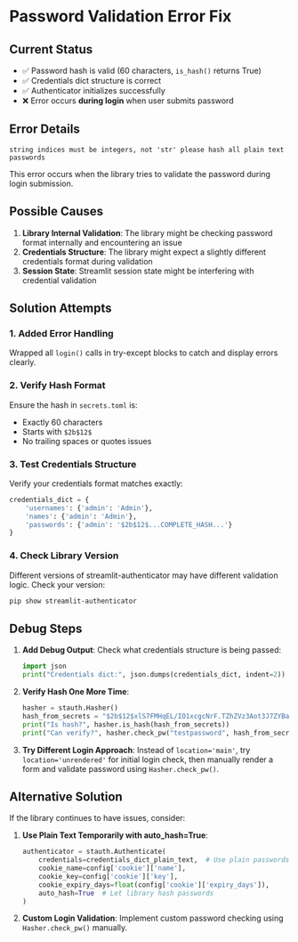 # Password Validation Error Fix

## Current Status

- ✅ Password hash is valid (60 characters, `is_hash()` returns True)
- ✅ Credentials dict structure is correct
- ✅ Authenticator initializes successfully
- ❌ Error occurs **during login** when user submits password

## Error Details

```
string indices must be integers, not 'str' please hash all plain text passwords
```

This error occurs when the library tries to validate the password during login submission.

## Possible Causes

1. **Library Internal Validation**: The library might be checking password format internally and encountering an issue
2. **Credentials Structure**: The library might expect a slightly different credentials format during validation
3. **Session State**: Streamlit session state might be interfering with credential validation

## Solution Attempts

### 1. Added Error Handling
Wrapped all `login()` calls in try-except blocks to catch and display errors clearly.

### 2. Verify Hash Format
Ensure the hash in `secrets.toml` is:
- Exactly 60 characters
- Starts with `$2b$12$`
- No trailing spaces or quotes issues

### 3. Test Credentials Structure

Verify your credentials format matches exactly:

```python
credentials_dict = {
    'usernames': {'admin': 'Admin'},
    'names': {'admin': 'Admin'},
    'passwords': {'admin': '$2b$12$...COMPLETE_HASH...'}
}
```

### 4. Check Library Version

Different versions of streamlit-authenticator may have different validation logic.
Check your version:
```bash
pip show streamlit-authenticator
```

## Debug Steps

1. **Add Debug Output**:
   Check what credentials structure is being passed:
   ```python
   import json
   print("Credentials dict:", json.dumps(credentials_dict, indent=2))
   ```

2. **Verify Hash One More Time**:
   ```python
   hasher = stauth.Hasher()
   hash_from_secrets = "$2b$12$xlS7FMHqEL/IO1xcgcNrF.TZhZVz3Aot3J7ZYBa9cZmVoFabCRfoa"
   print("Is hash?", hasher.is_hash(hash_from_secrets))
   print("Can verify?", hasher.check_pw("testpassword", hash_from_secrets))
   ```

3. **Try Different Login Approach**:
   Instead of `location='main'`, try `location='unrendered'` for initial login check,
   then manually render a form and validate password using `Hasher.check_pw()`.

## Alternative Solution

If the library continues to have issues, consider:

1. **Use Plain Text Temporarily with auto_hash=True**:
   ```python
   authenticator = stauth.Authenticate(
       credentials=credentials_dict_plain_text,  # Use plain passwords
       cookie_name=config['cookie']['name'],
       cookie_key=config['cookie']['key'],
       cookie_expiry_days=float(config['cookie']['expiry_days']),
       auto_hash=True  # Let library hash passwords
   )
   ```

2. **Custom Login Validation**:
   Implement custom password checking using `Hasher.check_pw()` manually.

